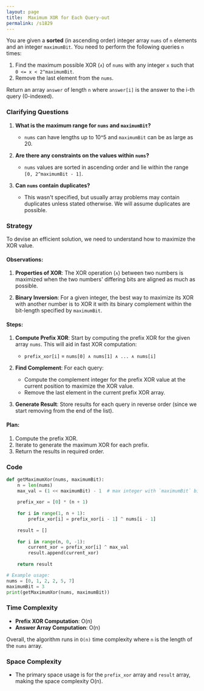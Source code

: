 ```yaml
---
layout: page
title:  Maximum XOR for Each Query-out
permalink: /s1829
---
```


You are given a **sorted** (in ascending order) integer array `nums` of `n` elements and an integer `maximumBit`. You need to perform the following queries `n` times:

1. Find the maximum possible XOR (`∧`) of `nums` with any integer `x` such that `0 <= x < 2^maximumBit`.
2. Remove the last element from the `nums`.

Return an array `answer` of length `n` where `answer[i]` is the answer to the i-th query (0-indexed).

### Clarifying Questions

1. **What is the maximum range for `nums` and `maximumBit`?**
   - `nums` can have lengths up to 10^5 and `maximumBit` can be as large as 20.
   
2. **Are there any constraints on the values within `nums`?**
   - `nums` values are sorted in ascending order and lie within the range `[0, 2^maximumBit - 1]`.

3. **Can `nums` contain duplicates?**
   - This wasn't specified, but usually array problems may contain duplicates unless stated otherwise. We will assume duplicates are possible.

### Strategy

To devise an efficient solution, we need to understand how to maximize the XOR value. 

#### Observations:

1. **Properties of XOR**: The XOR operation (`∧`) between two numbers is maximized when the two numbers' differing bits are aligned as much as possible. 

2. **Binary Inversion**: For a given integer, the best way to maximize its XOR with another number is to XOR it with its binary complement within the bit-length specified by `maximumBit`.

#### Steps:

1. **Compute Prefix XOR**: Start by computing the prefix XOR for the given array `nums`. This will aid in fast XOR computation:
   - `prefix_xor[i]` = `nums[0] ∧ nums[1] ∧ ... ∧ nums[i]`
   
2. **Find Complement**: For each query:
   - Compute the complement integer for the prefix XOR value at the current position to maximize the XOR value.
   - Remove the last element in the current prefix XOR array.

3. **Generate Result**: Store results for each query in reverse order (since we start removing from the end of the list).

#### Plan:

1. Compute the prefix XOR.
2. Iterate to generate the maximum XOR for each prefix.
3. Return the results in required order.

### Code

```python
def getMaximumXor(nums, maximumBit):
    n = len(nums)
    max_val = (1 << maximumBit) - 1  # max integer with `maximumBit` bits, i.e., 2^maximumBit - 1
    
    prefix_xor = [0] * (n + 1)
    
    for i in range(1, n + 1):
        prefix_xor[i] = prefix_xor[i - 1] ^ nums[i - 1]
    
    result = []
    
    for i in range(n, 0, -1):
        current_xor = prefix_xor[i] ^ max_val
        result.append(current_xor)
    
    return result

# Example usage:
nums = [0, 1, 2, 2, 5, 7]
maximumBit = 3
print(getMaximumXor(nums, maximumBit))
```

### Time Complexity

- **Prefix XOR Computation**: O(n)
- **Answer Array Computation**: O(n)

Overall, the algorithm runs in `O(n)` time complexity where `n` is the length of the `nums` array.

### Space Complexity

- The primary space usage is for the `prefix_xor` array and `result` array, making the space complexity O(n).